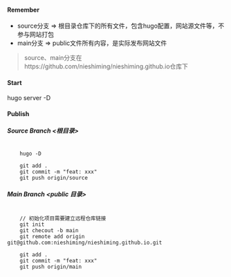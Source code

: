 ####  Remember

- source分支 => 根目录仓库下的所有文件，包含hugo配置，网站源文件等，不参与网站打包
- main分支 => public文件所有内容，是实际发布网站文件

> source、main分支在https://github.com/nieshiming/nieshiming.github.io仓库下

#### Start
hugo server -D

#### Publish 

##### Source Branch <根目录>
```ssh

    hugo -D

    git add .
    git commit -m "feat: xxx"
    git push origin/source

```


##### Main Branch <public 目录>

```ssh

    // 初始化项目需要建立远程仓库链接
    git init
    git checout -b main
    git remote add origin git@github.com:nieshiming/nieshiming.github.io.git

    git add .
    git commit -m "feat: xxx"
    git push origin/main

```
